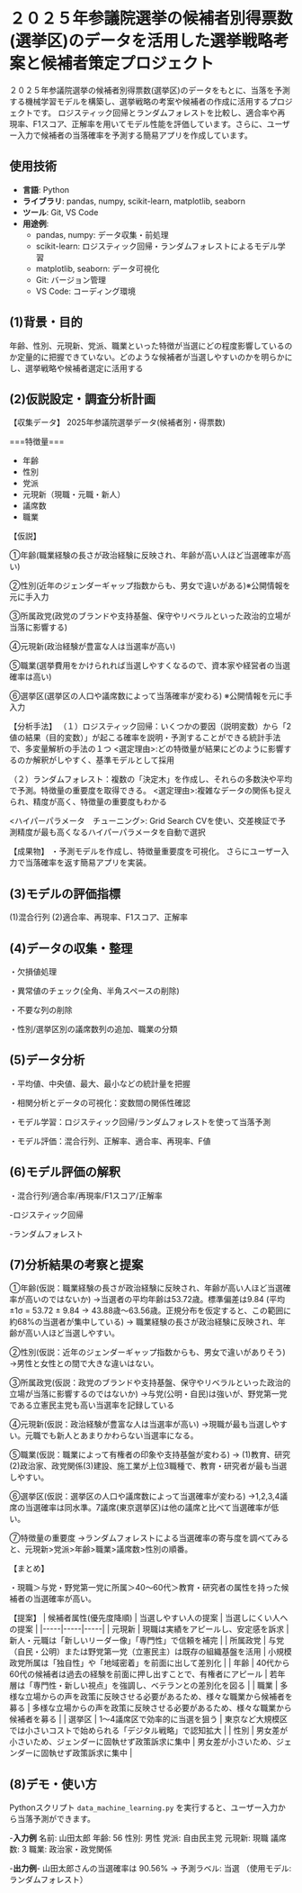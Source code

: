 # ２０２５年参議院選挙の候補者別得票数(選挙区)のデータを活用した選挙戦略考案と候補者策定プロジェクト

２０２５年参議院選挙の候補者別得票数(選挙区)のデータをもとに、当落を予測する機械学習モデルを構築し、選挙戦略の考案や候補者の作成に活用するプロジェクトです。  ロジスティック回帰とランダムフォレストを比較し、適合率や再現率、F1スコア、正解率を用いてモデル性能を評価しています。さらに、ユーザー入力で候補者の当落確率を予測する簡易アプリを作成しています。

## 使用技術
- **言語**: Python
- **ライブラリ**: pandas, numpy, scikit-learn, matplotlib, seaborn
- **ツール**: Git, VS Code
- **用途例**:
  - pandas, numpy: データ収集・前処理
  - scikit-learn: ロジスティック回帰・ランダムフォレストによるモデル学習
  - matplotlib, seaborn: データ可視化
  - Git: バージョン管理
  - VS Code: コーディング環境

## (1)背景・目的

年齢、性別、元現新、党派、職業といった特徴が当選にどの程度影響しているのか定量的に把握できていない。どのような候補者が当選しやすいのかを明らかにし、選挙戦略や候補者選定に活用する

## (2)仮説設定・調査分析計画

【収集データ】
2025年参議院選挙データ(候補者別・得票数)

===特徴量===
  - 年齢
  - 性別
  - 党派
  - 元現新（現職・元職・新人）
  - 議席数
  - 職業

【仮説】

①年齢(職業経験の長さが政治経験に反映され、年齢が高い人ほど当選確率が高い)

②性別(近年のジェンダーギャップ指数からも、男女で違いがある)※公開情報を元に手入力

③所属政党(政党のブランドや支持基盤、保守やリベラルといった政治的立場が当落に影響する)

④元現新(政治経験が豊富な人は当選率が高い)

⑤職業(選挙費用をかけられれば当選しやすくなるので、資本家や経営者の当選確率は高い)

⑥選挙区(選挙区の人口や議席数によって当落確率が変わる) ※公開情報を元に手入力

【分析手法】
（１）ロジスティック回帰：いくつかの要因（説明変数）から「2値の結果（目的変数）」が起こる確率を説明・予測することができる統計手法で、多変量解析の手法の１つ
<選定理由>:どの特徴量が結果にどのように影響するのか解釈がしやすく、基準モデルとして採用

（２）ランダムフォレスト：複数の「決定木」を作成し、それらの多数決や平均で予測。特徴量の重要度を取得できる。
<選定理由>:複雑なデータの関係も捉えられ、精度が高く、特徴量の重要度もわかる

<ハイパーパラメータ　チューニング>:
Grid Search CVを使い、交差検証で予測精度が最も高くなるハイパーパラメータを自動で選択

【成果物】
・予測モデルを作成し、特徴量重要度を可視化。
さらにユーザー入力で当落確率を返す簡易アプリを実装。

## (3)モデルの評価指標

(1)混合行列
(2)適合率、再現率、F1スコア、正解率

## (4)データの収集・整理

・欠損値処理

・異常値のチェック(全角、半角スペースの削除)

・不要な列の削除

・性別/選挙区別の議席数列の追加、職業の分類

## (5)データ分析

・平均値、中央値、最大、最小などの統計量を把握  

・相関分析とデータの可視化：変数間の関係性確認

・モデル学習：ロジスティック回帰/ランダムフォレストを使って当落予測

・モデル評価：混合行列、正解率、適合率、再現率、F値

## (6)モデル評価の解釈

・混合行列/適合率/再現率/F1スコア/正解率

-ロジスティック回帰

-ランダムフォレスト

## (7)分析結果の考察と提案

①年齢(仮説：職業経験の長さが政治経験に反映され、年齢が高い人ほど当選確率が高いのではないか)
→当選者の平均年齢は53.72歳。標準偏差は9.84
(平均 ±1σ = 53.72 ± 9.84 → 43.88歳～63.56歳。正規分布を仮定すると、この範囲に約68%の当選者が集中している)
→ 職業経験の長さが政治経験に反映され、年齢が高い人ほど当選しやすい。

②性別(仮説：近年のジェンダーギャップ指数からも、男女で違いがありそう)
→男性と女性との間で大きな違いはない。

③所属政党(仮説：政党のブランドや支持基盤、保守やリベラルといった政治的立場が当落に影響するのではないか)
→与党(公明・自民)は強いが、野党第一党である立憲民主党も高い当選率を記録している

④元現新(仮説：政治経験が豊富な人は当選率が高い)
→現職が最も当選しやすい。元職でも新人とあまりかわらない当選率になる。

⑤職業(仮説：職業によって有権者の印象や支持基盤が変わる)
→ (1)教育、研究(2)政治家、政党関係(3)建設、施工業が上位3職種で、教育・研究者が最も当選しやすい。

⑥選挙区(仮説：選挙区の人口や議席数によって当選確率が変わる)
→1,2,3,4議席の当選確率は同水準。7議席(東京選挙区)は他の議席と比べて当選確率が低い。

⑦特徴量の重要度
→ランダムフォレストによる当選確率の寄与度を調べてみると、元現新>党派>年齢>職業>議席数>性別の順番。

【まとめ】

・現職＞与党・野党第一党に所属＞40～60代＞教育・研究者の属性を持った候補者の当選確率が高い。

【提案】
| 候補者属性(優先度降順) | 当選しやすい人の提案 | 当選しにくい人への提案 |
|-----|-----|-----|
| 元現新 | 現職は実績をアピールし、安定感を訴求 | 新人・元職は「新しいリーダー像」「専門性」で信頼を補完 |
| 所属政党 | 与党（自民・公明）または野党第一党（立憲民主）は既存の組織基盤を活用 | 小規模政党所属は「独自性」や「地域密着」を前面に出して差別化 |
| 年齢 | 40代から60代の候補者は過去の経験を前面に押し出すことで、有権者にアピール | 若年層は「専門性・新しい視点」を強調し、ベテランとの差別化を図る |
| 職業 | 多様な立場からの声を政策に反映させる必要があるため、様々な職業から候補者を募る | 多様な立場からの声を政策に反映させる必要があるため、様々な職業から候補者を募る |
| 選挙区 | 1〜4議席区で効率的に当選を狙う | 東京など大規模区では小さいコストで始められる「デジタル戦略」で認知拡大 |
| 性別 | 男女差が小さいため、ジェンダーに固執せず政策訴求に集中 | 男女差が小さいため、ジェンダーに固執せず政策訴求に集中 |

## (8)デモ・使い方
Pythonスクリプト `data_machine_learning.py` を実行すると、ユーザー入力から当落予測ができます。

-**入力例**
名前: 山田太郎
年齢: 56
性別: 男性
党派: 自由民主党
元現新: 現職
議席数: 3
職業: 政治家・政党関係

-**出力例**-
山田太郎さんの当選確率は 90.56% → 予測ラベル: 当選
（使用モデル: ランダムフォレスト）